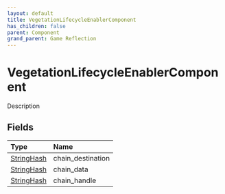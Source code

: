 ```yaml
---
layout: default
title: VegetationLifecycleEnablerComponent
has_children: false
parent: Component
grand_parent: Game Reflection
---
```

# VegetationLifecycleEnablerComponent
Description 

## Fields
| Type | Name |
|:-------------|:--------------|
| [StringHash](/game-reflection/classes/string_hash.md) | chain_destination |
| [StringHash](/game-reflection/classes/string_hash.md) | chain_data |
| [StringHash](/game-reflection/classes/string_hash.md) | chain_handle |
